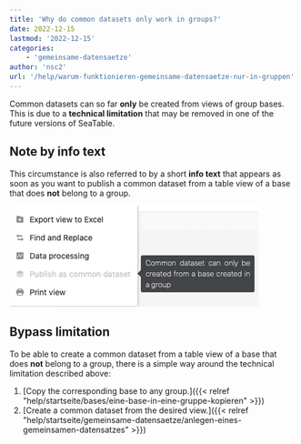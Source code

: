 ```yaml
---
title: 'Why do common datasets only work in groups?'
date: 2022-12-15
lastmod: '2022-12-15'
categories:
    - 'gemeinsame-datensaetze'
author: 'nsc2'
url: '/help/warum-funktionieren-gemeinsame-datensaetze-nur-in-gruppen'
---
```


Common datasets can so far **only** be created from views of group bases. This is due to a **technical limitation** that may be removed in one of the future versions of SeaTable.

## Note by info text

This circumstance is also referred to by a short **info text** that appears as soon as you want to publish a common dataset from a table view of a base that does **not** belong to a group.

![Note if you want to publish a common dataset from a view from a base from the "My Bases" area.](images/common-dataset-hinweis.png)

## Bypass limitation

To be able to create a common dataset from a table view of a base that does **not** belong to a group, there is a simple way around the technical limitation described above:

1. [Copy the corresponding base to any group.]({{< relref "help/startseite/bases/eine-base-in-eine-gruppe-kopieren" >}})
2. [Create a common dataset from the desired view.]({{< relref "help/startseite/gemeinsame-datensaetze/anlegen-eines-gemeinsamen-datensatzes" >}})
